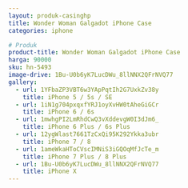 ```yaml
---
layout: produk-casinghp
title: Wonder Woman Galgadot iPhone Case
categories: iphone

# Produk
product-title: Wonder Woman Galgadot iPhone Case
harga: 90000
sku: hn-5493
image-drive: 1Bu-U0b6yK7LucDWu_8llNNX2QFrNVQ77
gallery:
  - url: 1YFbaZP3VBT6w3YApPqtIh2G7UxkZv38y
    title: iPhone 5 / 5s / SE
  - url: 1iN1g704pxqxfYRJ1oyXvHW0tAheGiGCr
    title: iPhone 6 / 6s
  - url: 1mwhgPI2LmRhdCwQ3vXddevgW0I3dJm6_
    title: iPhone 6 Plus / 6s Plus
  - url: 12ygWlast7661TzCxQi95K292Ykka3ubr
    title: iPhone 7 / 8
  - url: 1ameWkaHToCVscIMNiS3iGQOqMfJcTe_m
    title: iPhone 7 Plus / 8 Plus
  - url: 1Bu-U0b6yK7LucDWu_8llNNX2QFrNVQ77
    title: iPhone X
---
```

